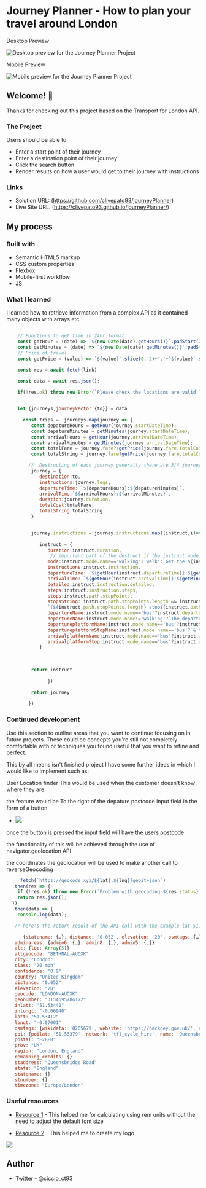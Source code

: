 # Journey Planner - How to plan your travel around London


Desktop Preview


![Desktop preview for the Journey Planner Project](./images/desktop-preview.png)


Mobile Preview


![Mobile preview for the Journey Planner Project](./images/mobile-preview.png)



## Welcome! 👋

Thanks for checking out this project based on the Transport for London API.

### The Project

Users should be able to:

- Enter a start point of their journey
- Enter a destination point of their journey
- Click the search button
- Render results on how a user would get to their journey with instructions

### Links

- Solution URL: (https://github.com/clivepato93/journeyPlanner)
- Live Site URL: (https://clivepato93.github.io/journeyPlanner/)


## My process

### Built with

- Semantic HTML5 markup
- CSS custom properties
- Flexbox
- Mobile-first workflow
- JS

### What I learned

I learned how to retrieve information from a complex API as it contained many objects with arrays etc.

```js

    // Functions to get time in 24hr format
    const getHour = (date) => `${new Date(date).getHours()}`.padStart(2,0);
    const getMinutes = (date) => `${new Date(date).getMinutes()}`.padStart(2,0);
    // Price of travel
    const getPrice = (value) => `${value}`.slice(0,-2)+'.'+`${value}`.slice(-2);

    const res = await fetch(link)
      
    const data = await res.json();

    if(!res.ok) throw new Error(`Please check the locations are valid`)


    let {journeys,journeyVector:{to}} = data

      const trips =  journeys.map(journey => {
         const depatureHours = getHour(journey.startDateTime);
         const depatureMinutes = getMinutes(journey.startDateTime);
         const arrivalHours = getHour(journey.arrivalDateTime);
         const arrivalMinutes = getMinutes(journey.arrivalDateTime);
         const totalFare = journey.fare?+getPrice(journey.fare.totalCost):0;
         const totalString = journey.fare?getPrice(journey.fare.totalCost):0;

        //  Destructing of each journey generally there are 3/4 journeys to destruct
         journey = {
            destination:to,
            instructions:journey.legs,
            departureTime: `${depatureHours}:${depatureMinutes}`,
            arrivalTime:`${arrivalHours}:${arrivalMinutes}`,
            duration:journey.duration,
            totalCost:totalFare,
            totalString:totalString
         }


         journey.instructions = journey.instructions.map((instruct,i)=>{
      
            instruct = {
               duration:instruct.duration,
                // important part of the destruct if the instruct.mode.name=='walking' then the markup will be different to bus or train/overground etc    
               mode:instruct.mode.name=='walking'?'walk':`Get the ${instruct.mode.name}`,
               instructions:instruct.instruction,
               departureTime: `${getHour(instruct.departureTime)}:${getMinutes(instruct.departureTime)}`,
               arrivalTime: `${getHour(instruct.arrivalTime)}:${getMinutes(instruct.arrivalTime)}`,
               detailed:instruct.instruction.detailed,
               steps:instruct.instruction.steps,
               stops:instruct.path.stopPoints,
               stopsString: instruct.path.stopPoints.length && instruct.mode.name!='walking' ?
               `(${instruct.path.stopPoints.length} stop${instruct.path.stopPoints.length==1?'':'s'})`: '',
               departureName:instruct.mode.name=='bus'?instruct.departurePoint.platformName:'',
               departureName:instruct.mode.name!='walking'?`The departure point is ${instruct.departurePoint.commonName}`:'',
               departureplatformName:instruct.mode.name=='bus'?instruct.departurePoint.platformName:'',
               departureplatformStopName:instruct.mode.name=='bus'?`& the depature stop is ${instruct.departurePoint.stopLetter}`:'',
               arrivalplatformName:instruct.mode.name=='bus'?instruct.arrivalPoint.platformName:'',
               arrivalplatformStop:instruct.mode.name=='bus'?instruct.arrivalPoint.stopLetter:'',
            } 

   
   
         return instruct
   
               })

         return journey
         
        })
```

### Continued development

Use this section to outline areas that you want to continue focusing on in future projects. These could be concepts you're still not completely comfortable with or techniques you found useful that you want to refine and perfect.

This by all means isn't finished project I have some further ideas in which I would like to implement such as:

User Location finder
This would be used when the customer doesn't know where they are

the feature would be To the right of the depature postcode input field in the form of a button
- ![](./images/desktop-preview.png) 

once the button is pressed the input field will have the users postcode

the functionality of this will be achieved through the use of navigator.geolocation API

the coordinates the geolocation will be used to make another call to reverseGeocoding

```js
     fetch(`https://geocode.xyz/${lat},${lng}?geoit=json`)
  .then(res => {
    if (!res.ok) throw new Error(`Problem with geocoding ${res.status}`);
    return res.json();
  })
  .then(data => {
    console.log(data);

   // here's the return result of the API call with the example lat 51.5344 & lng -0.0694 of 

      {statename: {…}, distance: '0.052', elevation: '20', osmtags: {…}, state: 'England', …}
   adminareas: {admin6: {…}, admin8: {…}, admin5: {…}}
   alt: {loc: Array(5)}
   altgeocode: "BETHNAL-AUDXK"
   city: "London"
   class: "20 mph"
   confidence: "0.9"
   country: "United Kingdom"
   distance: "0.052"
   elevation: "20"
   geocode: "LONDON-AUDXK"
   geonumber: "3154695784172"
   inlatt: "51.53440"
   inlongt: "-0.06940"
   latt: "51.53412"
   longt: "-0.07001"
   osmtags: {wikidata: 'Q205679', website: 'https://hackney.gov.uk/', name: 'London Borough of  Hackney', ISO3166_2: 'GB-HCK', ref_gss: 'E09000012', …}
   poi: {poilat: '51.53379', network: 'tfl_cycle_hire', name: 'Queensbridge Road',  official_name: 'Queensbridge Road, Haggerston', official_ref: '536', …}
   postal: "E28PB"
   prov: "UK"
   region: "London, England"
   remaining_credits: {}
   staddress: "Queensbridge Road"
   state: "England"
   statename: {}
   stnumber: {}
   timezone: "Europe/London"
```

### Useful resources

- [Resource 1](https://www.ninjaunits.com/converters/pixels/pixels-rem/) - This helped me for calculating using rem units without the need to adjust the default font size


- [Resource 2](https://www.picturetopeople.org/text_generator/others/transparent/transparent-text-generator.html) - This helped me to create my logo

![](./images/picturetopeople.org-bbc994b5a587ed9113fcaa2aba692082f231936957ac1b8396.png)



## Author

- Twitter - [@ciccio_ct93](https://www.twitter.com/ciccio_ct93)
